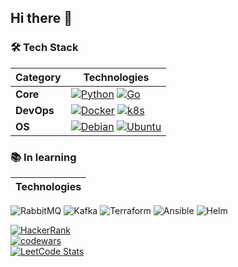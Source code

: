 ## Hi there 👋

<!-- Tech Stack --> 

### 🛠️ Tech Stack
| **Category** | **Technologies** |
| - | - |
**Core** | [![Python](https://img.shields.io/static/v1?label=&message=Python&color=3C78A9&logo=python&logoColor=FFFFFF)](https://www.python.org/) [![Go](https://img.shields.io/static/v1?label=&message=Go&color=00ADD8&logo=go&logoColor=FFFFFF)](https://go.dev/)
**DevOps** | [![Docker](https://img.shields.io/static/v1?label=&message=Docker&color=2496ED&logo=docker&logoColor=FFFFFF)](https://docker.com/) [![k8s](https://img.shields.io/static/v1?label=&message=k8s&color=326CE5&logo=kubernetes&logoColor=FFFFFF)](https://kubernetes.io/)
**OS** | [![Debian](https://img.shields.io/static/v1?label=&message=Debian&color=A81D33&logo=debian&logoColor=FFFFFF)](https://www.debian.org/) [![Ubuntu](https://img.shields.io/static/v1?label=&message=Ubuntu&color=E95420&logo=debian&logoColor=FFFFFF)](https://ubuntu.com/)

### 📚 In learning
| **Technologies** |
| - |
![RabbitMQ](https://img.shields.io/static/v1?label=&message=RabbitMQ&color=FF6600&logo=RabbitMQ&logoColor=FFFFFF) ![Kafka](https://img.shields.io/static/v1?label=&message=Kafka&color=231F20&logo=apachekafka&logoColor=FFFFFF) ![Terraform](https://img.shields.io/static/v1?label=&message=Terraform&color=844FBA&logo=Terraform&logoColor=FFFFFF) ![Ansible](https://img.shields.io/static/v1?label=&message=Ansible&color=EE0000&logo=Ansible&logoColor=FFFFFF) ![Helm](https://img.shields.io/static/v1?label=&message=Helm&color=0F1689&logo=Helm&logoColor=FFFFFF)


<!-- Tech Stack -->  

[![HackerRank](https://user-images.githubusercontent.com/1194257/65596422-1cef2080-df97-11e9-9abb-a225204d1805.png)](https://www.hackerrank.com/profile/madMaxR)       
[![codewars](https://www.codewars.com/users/madMaxR/badges/large)](https://www.codewars.com/users/madMaxR)   
[![LeetCode Stats](https://leetcard.jacoblin.cool/madMaxR?theme=nord&font=Noto%20Sans%20Masaram%20Gondi)](https://leetcode.com/madMaxR/)      


<!--
**madMaxR/madMaxR** is a ✨ _special_ ✨ repository because its `README.md` (this file) appears on your GitHub profile.

Here are some ideas to get you started:

- 🔭 I’m currently working on ...
- 🌱 I’m currently learning ...
- 👯 I’m looking to collaborate on ...
- 🤔 I’m looking for help with ...
- 💬 Ask me about ...
- 📫 How to reach me: ...
- 😄 Pronouns: ...
- ⚡ Fun fact: ...
-->
